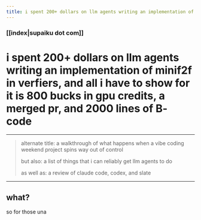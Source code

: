 ```yaml
---
title: i spent 200+ dollars on llm agents writing an implementation of minif2f in verfiers, and all i have to show for it is 800 bucks in gpu credits, a merged pr, and 2000 lines of B- code
---
```


### [[index|supaiku dot com]]

<h1 href="" onclick="document.getElementById('darkmode-toggle').click(); return false;">
i spent 200+ dollars on llm agents writing an implementation of minif2f in verfiers, and all i have to show for it is 800 bucks in gpu credits, a merged pr, and 2000 lines of B- code
</h1>

---
> alternate title: a walkthrough of what happens when a vibe coding weekend project spins way out of control
>
> but also: a list of things that i can reliably get llm agents to do
>
> as well as: a review of claude code, codex, and slate 
---

## what?

so for those una

